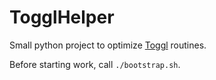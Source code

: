 # TogglHelper
Small python project to optimize [Toggl](https://track.toggl.com) routines.

Before starting work, call `./bootstrap.sh`.
